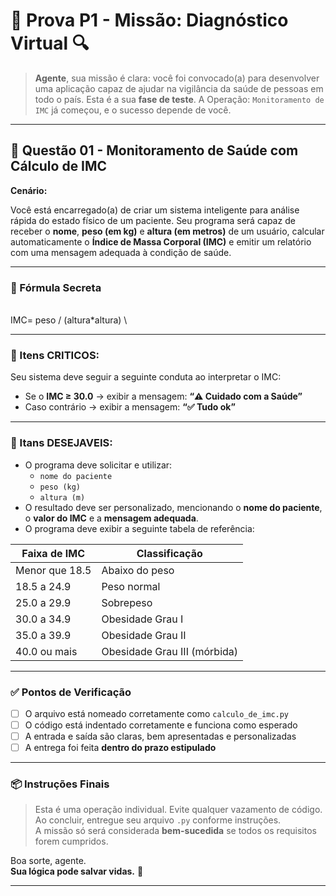 # 🧪 Prova P1 - Missão: Diagnóstico Virtual 🔍

> **Agente**, sua missão é clara: você foi convocado(a) para desenvolver uma aplicação capaz de ajudar na vigilância da saúde de pessoas em todo o país. Esta é a sua **fase de teste**. A Operação: `Monitoramento de IMC` já começou, e o sucesso depende de você.

---

## 🧭 Questão 01 - Monitoramento de Saúde com Cálculo de IMC

**Cenário:**

Você está encarregado(a) de criar um sistema inteligente para análise rápida do estado físico de um paciente. Seu programa será capaz de receber o **nome**, **peso (em kg)** e **altura (em metros)** de um usuário, calcular automaticamente o **Índice de Massa Corporal (IMC)** e emitir um relatório com uma mensagem adequada à condição de saúde.

---

### 🧮 Fórmula Secreta

\
IMC= peso / (altura*altura)
\

---

### 🧠 Itens CRITICOS:

Seu sistema deve seguir a seguinte conduta ao interpretar o IMC:

- Se o **IMC ≥ 30.0** → exibir a mensagem: **“⚠️ Cuidado com a Saúde”**
- Caso contrário → exibir a mensagem: **“✅ Tudo ok”**

---

### 🎯 Itans DESEJAVEIS:

- O programa deve solicitar e utilizar:
  - `nome do paciente`
  - `peso (kg)`
  - `altura (m)`
- O resultado deve ser personalizado, mencionando o **nome do paciente**, o **valor do IMC** e a **mensagem adequada**.
- O programa deve exibir a seguinte tabela de referência:

| Faixa de IMC         | Classificação              |
|----------------------|----------------------------|
| Menor que 18.5       | Abaixo do peso             |
| 18.5 a 24.9          | Peso normal                |
| 25.0 a 29.9          | Sobrepeso                  |
| 30.0 a 34.9          | Obesidade Grau I           |
| 35.0 a 39.9          | Obesidade Grau II          |
| 40.0 ou mais         | Obesidade Grau III (mórbida) |

---

### ✅ Pontos de Verificação

- [ ] O arquivo está nomeado corretamente como `calculo_de_imc.py`  
- [ ] O código está indentado corretamente e funciona como esperado  
- [ ] A entrada e saída são claras, bem apresentadas e personalizadas  
- [ ] A entrega foi feita **dentro do prazo estipulado**

---

### 📦 Instruções Finais

> Esta é uma operação individual. Evite qualquer vazamento de código.
> Ao concluir, entregue seu arquivo `.py` conforme instruções.  
> A missão só será considerada **bem-sucedida** se todos os requisitos forem cumpridos.

Boa sorte, agente.  
**Sua lógica pode salvar vidas.** 🧬

---

